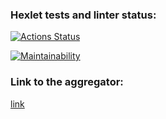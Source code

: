 ### Hexlet tests and linter status:
[![Actions Status](https://github.com/dregmar-bot/frontend-project-11/workflows/hexlet-check/badge.svg)](https://github.com/dregmar-bot/frontend-project-11/actions)

[![Maintainability](https://api.codeclimate.com/v1/badges/b7b8b0605fead32ab0d7/maintainability)](https://codeclimate.com/github/dregmar-bot/frontend-project-11/maintainability)
### Link to the aggregator:
[link](frontend-project-11-dregmar-bot.vercel.app)
